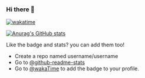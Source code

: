 ### Hi there 👋

[![wakatime](https://wakatime.com/badge/user/77b070d5-6aa9-48be-9585-334c7ae98c93.svg)](https://wakatime.com/@77b070d5-6aa9-48be-9585-334c7ae98c93)

[![Anurag's GitHub stats](https://github-readme-stats.vercel.app/api?username=Mohamedhakem)](https://github.com/anuraghazra/github-readme-stats) 

Like the badge and stats? you can add them too! 
- Create a repo named username/username 
- Go to [@github-readme-stats](https://github.com/anuraghazra/github-readme-stats) 
- Go to [@wakaTime](https://github.com/wakatime) to add the badge to your profile.

